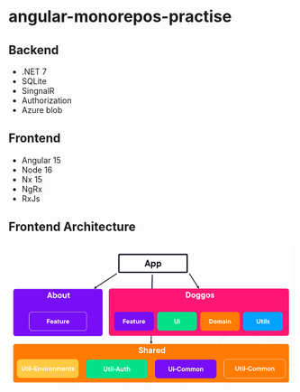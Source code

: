 # angular-monorepos-practise

## Backend

- .NET 7
- SQLite
- SingnalR
- Authorization
- Azure blob

## Frontend

- Angular 15
- Node 16
- Nx 15
- NgRx
- RxJs

## Frontend Architecture
![alt text](https://github.com/flexibility2/angular-monorepos-practise/blob/master/img/frontend.png?raw=true)
